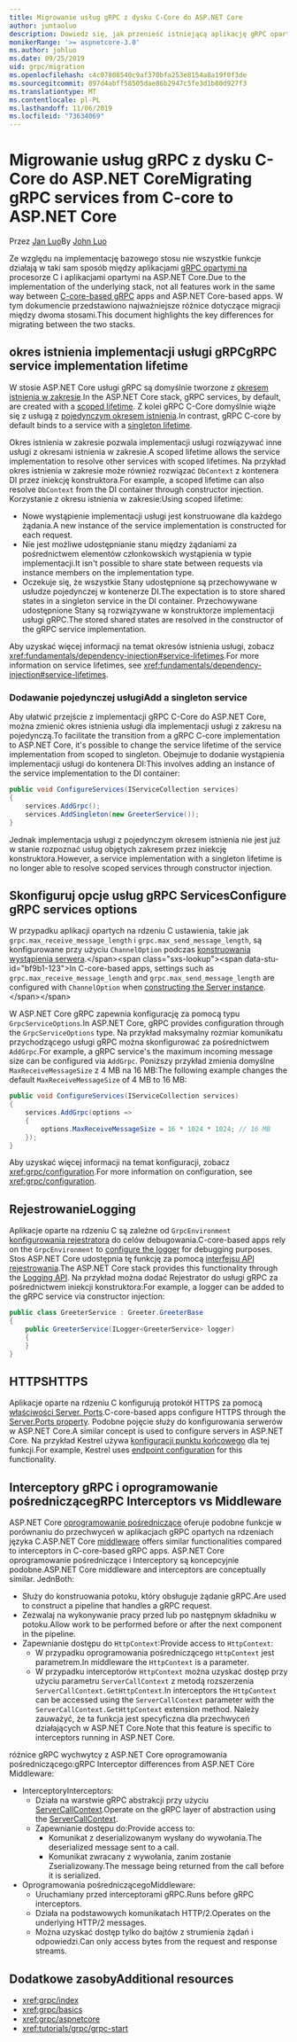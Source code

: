 ```yaml
---
title: Migrowanie usług gRPC z dysku C-Core do ASP.NET Core
author: juntaoluo
description: Dowiedz się, jak przenieść istniejącą aplikację gRPC opartą na procesorze C do uruchamiania na stosie ASP.NET Core.
monikerRange: '>= aspnetcore-3.0'
ms.author: johluo
ms.date: 09/25/2019
uid: grpc/migration
ms.openlocfilehash: c4c07808540c9af370bfa253e8154a8a19f0f3de
ms.sourcegitcommit: 897d4abff58505dae86b2947c5fe3d1b80d927f3
ms.translationtype: MT
ms.contentlocale: pl-PL
ms.lasthandoff: 11/06/2019
ms.locfileid: "73634069"
---
```

# <a name="migrating-grpc-services-from-c-core-to-aspnet-core"></a><span data-ttu-id="bf9b1-103">Migrowanie usług gRPC z dysku C-Core do ASP.NET Core</span><span class="sxs-lookup"><span data-stu-id="bf9b1-103">Migrating gRPC services from C-core to ASP.NET Core</span></span>

<span data-ttu-id="bf9b1-104">Przez [Jan Luo](https://github.com/juntaoluo)</span><span class="sxs-lookup"><span data-stu-id="bf9b1-104">By [John Luo](https://github.com/juntaoluo)</span></span>

<span data-ttu-id="bf9b1-105">Ze względu na implementację bazowego stosu nie wszystkie funkcje działają w taki sam sposób między aplikacjami [gRPC opartymi na](https://grpc.io/blog/grpc-stacks) procesorze C i aplikacjami opartymi na ASP.NET Core.</span><span class="sxs-lookup"><span data-stu-id="bf9b1-105">Due to the implementation of the underlying stack, not all features work in the same way between [C-core-based gRPC](https://grpc.io/blog/grpc-stacks) apps and ASP.NET Core-based apps.</span></span> <span data-ttu-id="bf9b1-106">W tym dokumencie przedstawiono najważniejsze różnice dotyczące migracji między dwoma stosami.</span><span class="sxs-lookup"><span data-stu-id="bf9b1-106">This document highlights the key differences for migrating between the two stacks.</span></span>

## <a name="grpc-service-implementation-lifetime"></a><span data-ttu-id="bf9b1-107">okres istnienia implementacji usługi gRPC</span><span class="sxs-lookup"><span data-stu-id="bf9b1-107">gRPC service implementation lifetime</span></span>

<span data-ttu-id="bf9b1-108">W stosie ASP.NET Core usługi gRPC są domyślnie tworzone z [okresem istnienia w zakresie](xref:fundamentals/dependency-injection#service-lifetimes).</span><span class="sxs-lookup"><span data-stu-id="bf9b1-108">In the ASP.NET Core stack, gRPC services, by default, are created with a [scoped lifetime](xref:fundamentals/dependency-injection#service-lifetimes).</span></span> <span data-ttu-id="bf9b1-109">Z kolei gRPC C-Core domyślnie wiąże się z usługą z [pojedynczym okresem istnienia](xref:fundamentals/dependency-injection#service-lifetimes).</span><span class="sxs-lookup"><span data-stu-id="bf9b1-109">In contrast, gRPC C-core by default binds to a service with a [singleton lifetime](xref:fundamentals/dependency-injection#service-lifetimes).</span></span>

<span data-ttu-id="bf9b1-110">Okres istnienia w zakresie pozwala implementacji usługi rozwiązywać inne usługi z okresami istnienia w zakresie.</span><span class="sxs-lookup"><span data-stu-id="bf9b1-110">A scoped lifetime allows the service implementation to resolve other services with scoped lifetimes.</span></span> <span data-ttu-id="bf9b1-111">Na przykład okres istnienia w zakresie może również rozwiązać `DbContext` z kontenera DI przez iniekcję konstruktora.</span><span class="sxs-lookup"><span data-stu-id="bf9b1-111">For example, a scoped lifetime can also resolve `DbContext` from the DI container through constructor injection.</span></span> <span data-ttu-id="bf9b1-112">Korzystanie z okresu istnienia w zakresie:</span><span class="sxs-lookup"><span data-stu-id="bf9b1-112">Using scoped lifetime:</span></span>

* <span data-ttu-id="bf9b1-113">Nowe wystąpienie implementacji usługi jest konstruowane dla każdego żądania.</span><span class="sxs-lookup"><span data-stu-id="bf9b1-113">A new instance of the service implementation is constructed for each request.</span></span>
* <span data-ttu-id="bf9b1-114">Nie jest możliwe udostępnianie stanu między żądaniami za pośrednictwem elementów członkowskich wystąpienia w typie implementacji.</span><span class="sxs-lookup"><span data-stu-id="bf9b1-114">It isn't possible to share state between requests via instance members on the implementation type.</span></span>
* <span data-ttu-id="bf9b1-115">Oczekuje się, że wszystkie Stany udostępnione są przechowywane w usłudze pojedynczej w kontenerze DI.</span><span class="sxs-lookup"><span data-stu-id="bf9b1-115">The expectation is to store shared states in a singleton service in the DI container.</span></span> <span data-ttu-id="bf9b1-116">Przechowywane udostępnione Stany są rozwiązywane w konstruktorze implementacji usługi gRPC.</span><span class="sxs-lookup"><span data-stu-id="bf9b1-116">The stored shared states are resolved in the constructor of the gRPC service implementation.</span></span>

<span data-ttu-id="bf9b1-117">Aby uzyskać więcej informacji na temat okresów istnienia usługi, zobacz <xref:fundamentals/dependency-injection#service-lifetimes>.</span><span class="sxs-lookup"><span data-stu-id="bf9b1-117">For more information on service lifetimes, see <xref:fundamentals/dependency-injection#service-lifetimes>.</span></span>

### <a name="add-a-singleton-service"></a><span data-ttu-id="bf9b1-118">Dodawanie pojedynczej usługi</span><span class="sxs-lookup"><span data-stu-id="bf9b1-118">Add a singleton service</span></span>

<span data-ttu-id="bf9b1-119">Aby ułatwić przejście z implementacji gRPC C-Core do ASP.NET Core, można zmienić okres istnienia usługi dla implementacji usługi z zakresu na pojedynczą.</span><span class="sxs-lookup"><span data-stu-id="bf9b1-119">To facilitate the transition from a gRPC C-core implementation to ASP.NET Core, it's possible to change the service lifetime of the service implementation from scoped to singleton.</span></span> <span data-ttu-id="bf9b1-120">Obejmuje to dodanie wystąpienia implementacji usługi do kontenera DI:</span><span class="sxs-lookup"><span data-stu-id="bf9b1-120">This involves adding an instance of the service implementation to the DI container:</span></span>

```csharp
public void ConfigureServices(IServiceCollection services)
{
    services.AddGrpc();
    services.AddSingleton(new GreeterService());
}
```

<span data-ttu-id="bf9b1-121">Jednak implementacja usługi z pojedynczym okresem istnienia nie jest już w stanie rozpoznać usług objętych zakresem przez iniekcję konstruktora.</span><span class="sxs-lookup"><span data-stu-id="bf9b1-121">However, a service implementation with a singleton lifetime is no longer able to resolve scoped services through constructor injection.</span></span>

## <a name="configure-grpc-services-options"></a><span data-ttu-id="bf9b1-122">Skonfiguruj opcje usług gRPC Services</span><span class="sxs-lookup"><span data-stu-id="bf9b1-122">Configure gRPC services options</span></span>

<span data-ttu-id="bf9b1-123">W przypadku aplikacji opartych na rdzeniu C ustawienia, takie jak `grpc.max_receive_message_length` i `grpc.max_send_message_length`, są konfigurowane przy użyciu `ChannelOption` podczas [konstruowania wystąpienia serwera](https://grpc.io/grpc/csharp/api/Grpc.Core.Server.html#Grpc_Core_Server__ctor_System_Collections_Generic_IEnumerable_Grpc_Core_ChannelOption__).</span><span class="sxs-lookup"><span data-stu-id="bf9b1-123">In C-core-based apps, settings such as `grpc.max_receive_message_length` and `grpc.max_send_message_length` are configured with `ChannelOption` when [constructing the Server instance](https://grpc.io/grpc/csharp/api/Grpc.Core.Server.html#Grpc_Core_Server__ctor_System_Collections_Generic_IEnumerable_Grpc_Core_ChannelOption__).</span></span>

<span data-ttu-id="bf9b1-124">W ASP.NET Core gRPC zapewnia konfigurację za pomocą typu `GrpcServiceOptions`.</span><span class="sxs-lookup"><span data-stu-id="bf9b1-124">In ASP.NET Core, gRPC provides configuration through the `GrpcServiceOptions` type.</span></span> <span data-ttu-id="bf9b1-125">Na przykład maksymalny rozmiar komunikatu przychodzącego usługi gRPC można skonfigurować za pośrednictwem `AddGrpc`.</span><span class="sxs-lookup"><span data-stu-id="bf9b1-125">For example, a gRPC service's the maximum incoming message size can be configured via `AddGrpc`.</span></span> <span data-ttu-id="bf9b1-126">Poniższy przykład zmienia domyślne `MaxReceiveMessageSize` z 4 MB na 16 MB:</span><span class="sxs-lookup"><span data-stu-id="bf9b1-126">The following example changes the default `MaxReceiveMessageSize` of 4 MB to 16 MB:</span></span>

```csharp
public void ConfigureServices(IServiceCollection services)
{
    services.AddGrpc(options =>
    {
        options.MaxReceiveMessageSize = 16 * 1024 * 1024; // 16 MB
    });
}
```

<span data-ttu-id="bf9b1-127">Aby uzyskać więcej informacji na temat konfiguracji, zobacz <xref:grpc/configuration>.</span><span class="sxs-lookup"><span data-stu-id="bf9b1-127">For more information on configuration, see <xref:grpc/configuration>.</span></span>

## <a name="logging"></a><span data-ttu-id="bf9b1-128">Rejestrowanie</span><span class="sxs-lookup"><span data-stu-id="bf9b1-128">Logging</span></span>

<span data-ttu-id="bf9b1-129">Aplikacje oparte na rdzeniu C są zależne od `GrpcEnvironment` [konfigurowania rejestratora](https://grpc.io/grpc/csharp/api/Grpc.Core.GrpcEnvironment.html?q=size#Grpc_Core_GrpcEnvironment_SetLogger_Grpc_Core_Logging_ILogger_) do celów debugowania.</span><span class="sxs-lookup"><span data-stu-id="bf9b1-129">C-core-based apps rely on the `GrpcEnvironment` to [configure the logger](https://grpc.io/grpc/csharp/api/Grpc.Core.GrpcEnvironment.html?q=size#Grpc_Core_GrpcEnvironment_SetLogger_Grpc_Core_Logging_ILogger_) for debugging purposes.</span></span> <span data-ttu-id="bf9b1-130">Stos ASP.NET Core udostępnia tę funkcję za pomocą [interfejsu API rejestrowania](xref:fundamentals/logging/index).</span><span class="sxs-lookup"><span data-stu-id="bf9b1-130">The ASP.NET Core stack provides this functionality through the [Logging API](xref:fundamentals/logging/index).</span></span> <span data-ttu-id="bf9b1-131">Na przykład można dodać Rejestrator do usługi gRPC za pośrednictwem iniekcji konstruktora:</span><span class="sxs-lookup"><span data-stu-id="bf9b1-131">For example, a logger can be added to the gRPC service via constructor injection:</span></span>

```csharp
public class GreeterService : Greeter.GreeterBase
{
    public GreeterService(ILogger<GreeterService> logger)
    {
    }
}
```

## <a name="https"></a><span data-ttu-id="bf9b1-132">HTTPS</span><span class="sxs-lookup"><span data-stu-id="bf9b1-132">HTTPS</span></span>

<span data-ttu-id="bf9b1-133">Aplikacje oparte na rdzeniu C konfigurują protokół HTTPS za pomocą [właściwości Server. Ports](https://grpc.io/grpc/csharp/api/Grpc.Core.Server.html#Grpc_Core_Server_Ports).</span><span class="sxs-lookup"><span data-stu-id="bf9b1-133">C-core-based apps configure HTTPS through the [Server.Ports property](https://grpc.io/grpc/csharp/api/Grpc.Core.Server.html#Grpc_Core_Server_Ports).</span></span> <span data-ttu-id="bf9b1-134">Podobne pojęcie służy do konfigurowania serwerów w ASP.NET Core.</span><span class="sxs-lookup"><span data-stu-id="bf9b1-134">A similar concept is used to configure servers in ASP.NET Core.</span></span> <span data-ttu-id="bf9b1-135">Na przykład Kestrel używa [konfiguracji punktu końcowego](xref:fundamentals/servers/kestrel#endpoint-configuration) dla tej funkcji.</span><span class="sxs-lookup"><span data-stu-id="bf9b1-135">For example, Kestrel uses [endpoint configuration](xref:fundamentals/servers/kestrel#endpoint-configuration) for this functionality.</span></span>

## <a name="grpc-interceptors-vs-middleware"></a><span data-ttu-id="bf9b1-136">Interceptory gRPC i oprogramowanie pośredniczące</span><span class="sxs-lookup"><span data-stu-id="bf9b1-136">gRPC Interceptors vs Middleware</span></span>

<span data-ttu-id="bf9b1-137">ASP.NET Core [oprogramowanie pośredniczące](xref:fundamentals/middleware/index) oferuje podobne funkcje w porównaniu do przechwyceń w aplikacjach gRPC opartych na rdzeniach języka C.</span><span class="sxs-lookup"><span data-stu-id="bf9b1-137">ASP.NET Core [middleware](xref:fundamentals/middleware/index) offers similar functionalities compared to interceptors in C-core-based gRPC apps.</span></span> <span data-ttu-id="bf9b1-138">ASP.NET Core oprogramowanie pośredniczące i Interceptory są koncepcyjnie podobne.</span><span class="sxs-lookup"><span data-stu-id="bf9b1-138">ASP.NET Core middleware and interceptors are conceptually similar.</span></span> <span data-ttu-id="bf9b1-139">Jedn</span><span class="sxs-lookup"><span data-stu-id="bf9b1-139">Both:</span></span>

* <span data-ttu-id="bf9b1-140">Służy do konstruowania potoku, który obsługuje żądanie gRPC.</span><span class="sxs-lookup"><span data-stu-id="bf9b1-140">Are used to construct a pipeline that handles a gRPC request.</span></span>
* <span data-ttu-id="bf9b1-141">Zezwalaj na wykonywanie pracy przed lub po następnym składniku w potoku.</span><span class="sxs-lookup"><span data-stu-id="bf9b1-141">Allow work to be performed before or after the next component in the pipeline.</span></span>
* <span data-ttu-id="bf9b1-142">Zapewnianie dostępu do `HttpContext`:</span><span class="sxs-lookup"><span data-stu-id="bf9b1-142">Provide access to `HttpContext`:</span></span>
  * <span data-ttu-id="bf9b1-143">W przypadku oprogramowania pośredniczącego `HttpContext` jest parametrem.</span><span class="sxs-lookup"><span data-stu-id="bf9b1-143">In middleware the `HttpContext` is a parameter.</span></span>
  * <span data-ttu-id="bf9b1-144">W przypadku interceptorów `HttpContext` można uzyskać dostęp przy użyciu parametru `ServerCallContext` z metodą rozszerzenia `ServerCallContext.GetHttpContext`.</span><span class="sxs-lookup"><span data-stu-id="bf9b1-144">In interceptors the `HttpContext` can be accessed using the `ServerCallContext` parameter with the `ServerCallContext.GetHttpContext` extension method.</span></span> <span data-ttu-id="bf9b1-145">Należy zauważyć, że ta funkcja jest specyficzna dla przechwyceń działających w ASP.NET Core.</span><span class="sxs-lookup"><span data-stu-id="bf9b1-145">Note that this feature is specific to interceptors running in ASP.NET Core.</span></span>

<span data-ttu-id="bf9b1-146">różnice gRPC wychwytcy z ASP.NET Core oprogramowania pośredniczącego:</span><span class="sxs-lookup"><span data-stu-id="bf9b1-146">gRPC Interceptor differences from ASP.NET Core Middleware:</span></span>

* <span data-ttu-id="bf9b1-147">Interceptory</span><span class="sxs-lookup"><span data-stu-id="bf9b1-147">Interceptors:</span></span>
  * <span data-ttu-id="bf9b1-148">Działa na warstwie gRPC abstrakcji przy użyciu [ServerCallContext](https://grpc.io/grpc/csharp/api/Grpc.Core.ServerCallContext.html).</span><span class="sxs-lookup"><span data-stu-id="bf9b1-148">Operate on the gRPC layer of abstraction using the [ServerCallContext](https://grpc.io/grpc/csharp/api/Grpc.Core.ServerCallContext.html).</span></span>
  * <span data-ttu-id="bf9b1-149">Zapewnianie dostępu do:</span><span class="sxs-lookup"><span data-stu-id="bf9b1-149">Provide access to:</span></span>
    * <span data-ttu-id="bf9b1-150">Komunikat z deserializowanym wysłany do wywołania.</span><span class="sxs-lookup"><span data-stu-id="bf9b1-150">The deserialized message sent to a call.</span></span>
    * <span data-ttu-id="bf9b1-151">Komunikat zwracany z wywołania, zanim zostanie Zserializowany.</span><span class="sxs-lookup"><span data-stu-id="bf9b1-151">The message being returned from the call before it is serialized.</span></span>
* <span data-ttu-id="bf9b1-152">Oprogramowania pośredniczącego</span><span class="sxs-lookup"><span data-stu-id="bf9b1-152">Middleware:</span></span>
  * <span data-ttu-id="bf9b1-153">Uruchamiany przed interceptorami gRPC.</span><span class="sxs-lookup"><span data-stu-id="bf9b1-153">Runs before gRPC interceptors.</span></span>
  * <span data-ttu-id="bf9b1-154">Działa na podstawowych komunikatach HTTP/2.</span><span class="sxs-lookup"><span data-stu-id="bf9b1-154">Operates on the underlying HTTP/2 messages.</span></span>
  * <span data-ttu-id="bf9b1-155">Można uzyskać dostęp tylko do bajtów z strumienia żądań i odpowiedzi.</span><span class="sxs-lookup"><span data-stu-id="bf9b1-155">Can only access bytes from the request and response streams.</span></span>

## <a name="additional-resources"></a><span data-ttu-id="bf9b1-156">Dodatkowe zasoby</span><span class="sxs-lookup"><span data-stu-id="bf9b1-156">Additional resources</span></span>

* <xref:grpc/index>
* <xref:grpc/basics>
* <xref:grpc/aspnetcore>
* <xref:tutorials/grpc/grpc-start>
